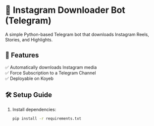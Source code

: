 # 📸 Instagram Downloader Bot (Telegram)
A simple Python-based Telegram bot that downloads Instagram Reels, Stories, and Highlights.

## 🚀 Features
✅ Automatically downloads Instagram media  
✅ Force Subscription to a Telegram Channel  
✅ Deployable on Koyeb  

## 🛠️ Setup Guide
1. Install dependencies:  
   ```bash
   pip install -r requirements.txt
